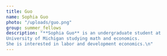 ```yaml
---
title: Guo
name: Sophia Guo
photo: "/uploads/guo.png"
group: summer_fellows
description: "**Sophia Guo** is an undergraduate student at 
University of Michigan studying math and economics.
She is interested in labor and development economics.\n"
---
```

